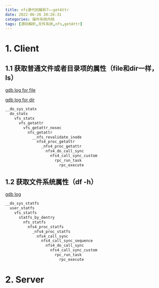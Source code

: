 ```yaml
---
title: nfs源代码解析7——getAttr
date: 2022-06-26 20:26:31
categories: 操作系统内核
tags: [源码解析,文件系统,nfs,getAttr]
---
```


# 1. Client

## 1.1 获取普通文件或者目录项的属性（file和dir一样，ls）

[gdb log for file](https://github.com/mufiye/mufiye_backup/blob/master/nfs/nfs_client_ls-l_file_gdb_log.txt)

[gdb log for dir](https://github.com/mufiye/mufiye_backup/blob/master/nfs/nfs_client_ls-ld_dir_gdb_log.txt)

```c
__do_sys_statx
  do_statx
    vfs_statx
      vfs_getattr
        vfs_getattr_nosec
          nfs_getattr
            __nfs_revalidate_inode
              nfs4_proc_getattr
                _nfs4_proc_getattr
                  nfs4_do_call_sync
                    nfs4_call_sync_custom
                      rpc_run_task
                        rpc_execute
```

## 1.2 获取文件系统属性（df -h）

[gdb log](https://github.com/mufiye/mufiye_backup/blob/master/nfs/nfs_client_df-h_gdb_log.txt)

```c
__do_sys_statfs
  user_statfs
    vfs_statfs
      statfs_by_dentry
        nfs_statfs
          nfs4_proc_statfs
            _nfs4_proc_statfs
              nfs4_call_sync
                nfs4_call_sync_sequence
                  nfs4_do_call_sync
                    nfs4_call_sync_custom
                      rpc_run_task
                        rpc_execute
```

# 2. Server

